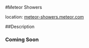 #Meteor Showers

location: [meteor-showers.meteor.com](http://meteor-showers.meteor.com)

##Description

### Coming Soon